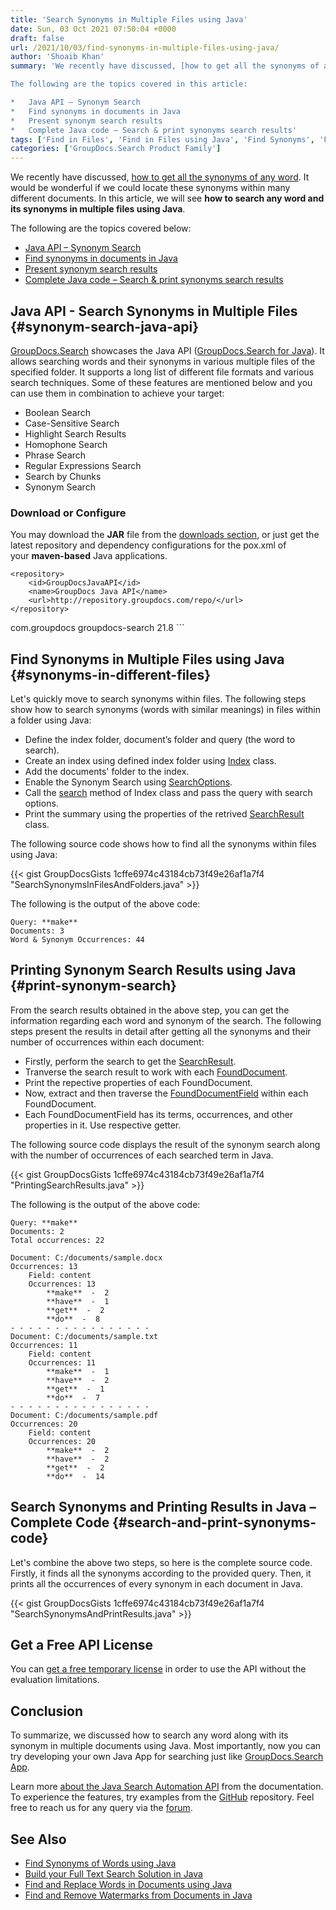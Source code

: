 ```yaml
---
title: 'Search Synonyms in Multiple Files using Java'
date: Sun, 03 Oct 2021 07:50:04 +0000
draft: false
url: /2021/10/03/find-synonyms-in-multiple-files-using-java/
author: 'Shoaib Khan'
summary: 'We recently have discussed, [how to get all the synonyms of any word](https://blog.groupdocs.com/2021/09/30/find-synonyms-of-words-using-java/). It would be wonderful if we could locate these synonyms within many different documents. In this article, we will see **how to search any word and its synonyms in multiple files using Java**.

The following are the topics covered in this article:

*   Java API – Synonym Search
*   Find synonyms in documents in Java
*   Present synonym search results
*   Complete Java code – Search & print synonyms search results'
tags: ['Find in Files', 'Find in Files using Java', 'Find Synonyms', 'Find Synonyms in Java', 'Search Synonyms', 'Search Synonyms in Java']
categories: ['GroupDocs.Search Product Family']
---
```


We recently have discussed, [how to get all the synonyms of any word](https://blog.groupdocs.com/2021/09/30/find-synonyms-of-words-using-java/). It would be wonderful if we could locate these synonyms within many different documents. In this article, we will see **how to search any word and its synonyms in multiple files using Java**.

The following are the topics covered below:

*   [Java API – Synonym Search](#synonym-search-java-api)
*   [Find synonyms in documents in Java](#synonym-search-java-api)
*   [Present synonym search results](#print-synonym-search)
*   [Complete Java code – Search & print synonyms search results](#search-and-print-synonyms-code)

## Java API - Search Synonyms in Multiple Files {#synonym-search-java-api}

[GroupDocs.Search](https://products.groupdocs.com/search/) showcases the Java API ([GroupDocs.Search for Java](https://products.groupdocs.com/search/java/)). It allows searching words and their synonyms in various multiple files of the specified folder. It supports a long list of different file formats and various search techniques. Some of these features are mentioned below and you can use them in combination to achieve your target:

*   Boolean Search
*   Case-Sensitive Search
*   Highlight Search Results
*   Homophone Search
*   Phrase Search
*   Regular Expressions Search
*   Search by Chunks
*   Synonym Search

### Download or Configure

You may download the **JAR** file from the [downloads section](https://downloads.groupdocs.com/search), or just get the latest repository and dependency configurations for the pox.xml of your **maven-based** Java applications.

```
<repository>
	<id>GroupDocsJavaAPI</id>
	<name>GroupDocs Java API</name>
	<url>http://repository.groupdocs.com/repo/</url>
</repository>
``````
<dependency>
        <groupId>com.groupdocs</groupId>
        <artifactId>groupdocs-search</artifactId>
        <version>21.8</version> 
</dependency>
```

## Find Synonyms in Multiple Files using Java {#synonyms-in-different-files}

Let's quickly move to search synonyms within files. The following steps show how to search synonyms (words with similar meanings) in files within a folder using Java:

*   Define the index folder, document’s folder and query (the word to search).
*   Create an index using defined index folder using [Index](https://apireference.groupdocs.com/search/java/com.groupdocs.search/Index) class.
*   Add the documents' folder to the index.
*   Enable the Synonym Search using [SearchOptions](https://apireference.groupdocs.com/search/java/com.groupdocs.search.options/SearchOptions).
*   Call the [search](https://apireference.groupdocs.com/search/java/com.groupdocs.search/Index#search(com.groupdocs.search.SearchQuery,%20com.groupdocs.search.options.SearchOptions)) method of Index class and pass the query with search options.
*   Print the summary using the properties of the retrived [SearchResult](https://apireference.groupdocs.com/search/java/com.groupdocs.search.results/SearchResult) class.

The following source code shows how to find all the synonyms within files using Java:

{{< gist GroupDocsGists 1cffe6974c43184cb73f49e26af1a7f4 "SearchSynonymsInFilesAndFolders.java" >}}

The following is the output of the above code:

```
Query: **make**
Documents: 3
Word & Synonym Occurrences: 44 
```

## Printing Synonym Search Results using Java {#print-synonym-search}

From the search results obtained in the above step, you can get the information regarding each word and synonym of the search. The following steps present the results in detail after getting all the synonyms and their number of occurrences within each document:

*   Firstly, perform the search to get the [SearchResult](https://apireference.groupdocs.com/search/java/com.groupdocs.search.results/SearchResult).
*   Tranverse the search result to work with each [FoundDocument](https://apireference.groupdocs.com/search/java/com.groupdocs.search.results/FoundDocument).
*   Print the repective properties of each FoundDocument.
*   Now, extract and then traverse the [FoundDocumentField](https://apireference.groupdocs.com/search/java/com.groupdocs.search.results/FoundDocumentField) within each FoundDocument.
*   Each FoundDocumentField has its terms, occurrences, and other properties in it. Use respective getter.

The following source code displays the result of the synonym search along with the number of occurrences of each searched term in Java.

{{< gist GroupDocsGists 1cffe6974c43184cb73f49e26af1a7f4 "PrintingSearchResults.java" >}}

The following is the output of the above code:

```
Query: **make**
Documents: 2
Total occurrences: 22

Document: C:/documents/sample.docx
Occurrences: 13
    Field: content
    Occurrences: 13
        **make**  -  2
        **have**  -  1
        **get**  -  2
        **do**  -  8
- - - - - - - - - - - - - - - - 
Document: C:/documents/sample.txt
Occurrences: 11
    Field: content
    Occurrences: 11
        **make**  -  1
        **have**  -  2
        **get**  -  1
        **do**  -  7
- - - - - - - - - - - - - - - - 
Document: C:/documents/sample.pdf
Occurrences: 20
    Field: content
    Occurrences: 20
        **make**  -  2
        **have**  -  2
        **get**  -  2
        **do**  -  14 
```

## Search Synonyms and Printing Results in Java – Complete Code {#search-and-print-synonyms-code}

Let's combine the above two steps, so here is the complete source code. Firstly, it finds all the synonyms according to the provided query. Then, it prints all the occurrences of every synonym in each document in Java.

{{< gist GroupDocsGists 1cffe6974c43184cb73f49e26af1a7f4 "SearchSynonymsAndPrintResults.java" >}}

## Get a Free API License

You can [get a free temporary license](https://purchase.groupdocs.com/temporary-license) in order to use the API without the evaluation limitations.

## Conclusion

To summarize, we discussed how to search any word along with its synonym in multiple documents using Java. Most importantly, now you can try developing your own Java App for searching just like [GroupDocs.Search App](https://products.groupdocs.app/search/total).

Learn more [about the Java Search Automation API](https://docs.groupdocs.com/search/java/) from the documentation. To experience the features, try examples from the [GitHub](https://github.com/groupdocs-search) repository. Feel free to reach us for any query via the [forum](https://forum.groupdocs.com/).

## See Also

*   [Find Synonyms of Words using Java](https://blog.groupdocs.com/2021/09/30/find-synonyms-of-words-using-java/)
*   [Build your Full Text Search Solution in Java](https://blog.groupdocs.com/2021/08/07/build-full-text-search-solution-in-java/)
*   [Find and Replace Words in Documents using Java](https://blog.groupdocs.com/2021/09/01/find-and-replace-text-in-documents-using-java/)
*   [Find and Remove Watermarks from Documents in Java](https://blog.groupdocs.com/2020/11/30/find-and-remove-watermarks-from-documents-in-java/)




